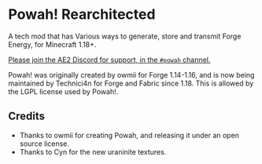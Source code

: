 # Powah! Rearchitected

A tech mod that has Various ways to generate, store and transmit Forge Energy, for Minecraft 1.18+.

[Please join the AE2 Discord for support, in the `#powah` channel.](https://discord.gg/Zd6t9ka7ne)

Powah! was originally created by owmii for Forge 1.14-1.16, and is now being maintained by Technici4n for Forge and Fabric since 1.18.
This is allowed by the LGPL license used by Powah!.

## Credits

- Thanks to owmii for creating Powah, and releasing it under an open source license.
- Thanks to Cyn for the new uraninite textures.

<!--<a href="https://www.curseforge.com/minecraft/mc-mods/powah" target="_blank"><img src="http://cf.way2muchnoise.eu/all_352656_downloads.svg" />  </a><a href="https://www.curseforge.com/minecraft/mc-mods/powah" target="_blank"><img src="http://cf.way2muchnoise.eu/versions/352656.svg" />  </a><a href="https://discord.gg/A8TP9JY" target="_blank"><img src="https://img.shields.io/discord/461794532422582282.svg" /></a>-->
